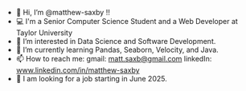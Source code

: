 - 👋 Hi, I’m @matthew-saxby !!
- 💻 I'm a Senior Computer Science Student and a Web Developer at Taylor University
- 👀 I’m interested in Data Science and Software Development.
- 🌱 I’m currently learning Pandas, Seaborn, Velocity, and Java.
- 📫 How to reach me:
  gmail: matt.saxb@gmail.com
  linkedIn: www.linkedin.com/in/matthew-saxby
- 👷 I am looking for a job starting in June 2025.

<!---
matthew-saxby/matthew-saxby is a ✨ special ✨ repository because its `README.md` (this file) appears on your GitHub profile.
You can click the Preview link to take a look at your changes.
--->
